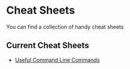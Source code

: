 # Cheat Sheets
You can find a collection of handy cheat sheets

## Current Cheat Sheets
- [Useful Command Line Commands](https://github.com/samschanderl/cheat-sheets/blob/main/useful-terminal-commands.md)
